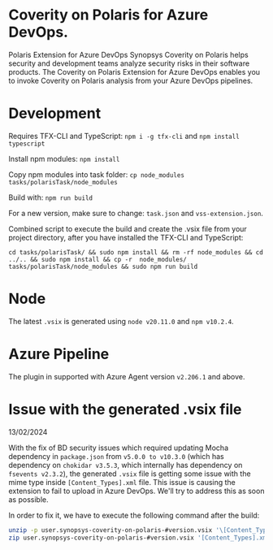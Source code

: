 # Coverity on Polaris for Azure DevOps.

Polaris Extension for Azure DevOps Synopsys Coverity on Polaris helps security and development teams analyze security risks in their software products. The Coverity on Polaris Extension for Azure DevOps enables you to invoke Coverity on Polaris analysis from your Azure DevOps pipelines.

# Development

Requires TFX-CLI and TypeScript: `npm i -g tfx-cli` and `npm install typescript`

Install npm modules: `npm install`

Copy npm modules into task folder: `cp node_modules tasks/polarisTask/node_modules`

Build with: `npm run build`

For a new version, make sure to change: `task.json` and `vss-extension.json`.

Combined script to execute the build and create the .vsix file from your project directory, after you have installed the TFX-CLI and TypeScript: 
```
cd tasks/polarisTask/ && sudo npm install && rm -rf node_modules && cd ../.. && sudo npm install && cp -r  node_modules/ tasks/polarisTask/node_modules && sudo npm run build
``` 

# Node

The latest `.vsix` is generated using `node v20.11.0` and `npm v10.2.4`.

# Azure Pipeline

The plugin in supported with Azure Agent version `v2.206.1` and above.

# Issue with the generated .vsix file
13/02/2024


With the fix of BD security issues which required updating Mocha dependency in `package.json` from `v5.0.0 to v10.3.0` (which has dependency on `chokidar v3.5.3`, which internally has dependency on `fsevents v2.3.2`), the generated `.vsix` file is getting some issue with the mime type inside `[Content_Types].xml` file. This issue is causing the extension to fail to upload in Azure DevOps. We'll try to address this as soon as possible.

In order to fix it, we have to execute the following command after the build:

```bash
unzip -p user.synopsys-coverity-on-polaris-#version.vsix '\[Content_Types\].xml' | sed 's/arm64):&#x9;//' > '[Content_Types].xml'
zip user.synopsys-coverity-on-polaris-#version.vsix '[Content_Types].xml'
```

